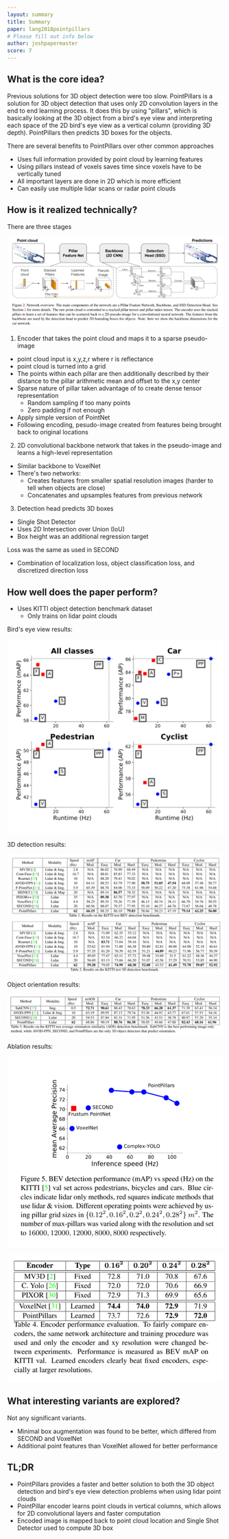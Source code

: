 ```yaml
---
layout: summary
title: Summary
paper: lang2018pointpillars
# Please fill out info below
author: joshpapermaster
score: 7
---
```


<!-- TODO: Summarize the paper:
* What is the core idea?
* How is it realized (technically)?
* How well does the paper perform?
* What interesting variants are explored? -->

## What is the core idea?

Previous solutions for 3D object detection were too slow. PointPillars is a solution for 3D object detection that uses only 2D convolution layers in the end to end learning process. It does this by using "pillars", which is basically looking at the 3D object from a bird's eye view and interpreting each space of the 2D bird's eye view as a vertical column (providing 3D depth). PointPillars then predicts 3D boxes for the objects.

There are several benefits to PointPillars over other common approaches
- Uses full information provided by point cloud by learning features 
- Using pillars instead of voxels saves time since voxels have to be vertically tuned
- All important layers are done in 2D which is more efficient
- Can easily use multiple lidar scans or radar point clouds 

## How is it realized technically?

There are three stages

![pointpillars](lang2018pointpillars_1b.png)

1. Encoder that takes the point cloud and maps it to a sparse pseudo-image
- point cloud input is x,y,z,r where r is reflectance
- point cloud is turned into a grid
- The points within each pillar are then additionally described by their distance to the pillar arithmetic mean and offset to the x,y center
- Sparse nature of pillar taken advantage of to create dense tensor representation
    - Random sampling if too many points
    - Zero padding if not enough
- Apply simple version of PointNet
- Following encoding, pesudo-image created from features being brought back to original locations

2. 2D convolutional backbone network that takes in the pseudo-image and learns a high-level representation
- Similar backbone to VoxelNet
- There's two networks:
    - Creates features from smaller spatial resolution images (harder to tell when objects are close)
    - Concatenates and upsamples features from previous network

3. Detection head predicts 3D boxes
- Single Shot Detector
- Uses 2D Intersection over Union (IoU)
- Box height was an additional regression target

Loss was the same as used in SECOND
- Combination of localization loss, object classification loss, and discretized direction loss

## How well does the paper perform?
- Uses KITTI object detection benchmark dataset
    - Only trains on lidar point clouds

<!-- image 1 bird's eye view mean average precision -->
Bird's eye view results:

![pointpillars](lang2018pointpillars_1a.png)

<!-- image 2 3d detection results -->
3D detection results:

![pointpillars](lang2018pointpillars_1d.png)

Object orientation results:
<!-- image 3 orientationr results -->
![pointpillars](lang2018pointpillars_1e.png)

Ablation results: 

![pointpillars](lang2018pointpillars_1f.png)

![pointpillars](lang2018pointpillars_1g.png)

## What interesting variants are explored?

Not any significant variants.

- Minimal box augmentation was found to be better, which differed from SECOND and VoxelNet
- Additional point features than VoxelNet allowed for better performance

## TL;DR
- PointPillars provides a faster and better solution to both the 3D object detection and bird's eye view detection problems when using lidar point clouds
- PointPillar encoder learns point clouds in vertical columns, which allows for 2D convolutional layers and faster computation
- Encoded image is mapped back to point cloud location and Single Shot Detector used to compute 3D box
